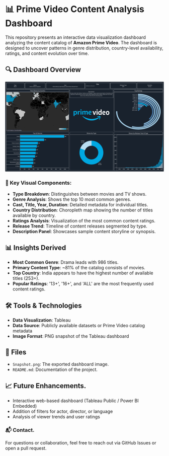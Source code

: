 # 📊 Prime Video Content Analysis Dashboard

This repository presents an interactive data visualization dashboard analyzing the content catalog of **Amazon Prime Video**. The dashboard is designed to uncover patterns in genre distribution, country-level availability, ratings, and content evolution over time.

## 🔍 Dashboard Overview

![Prime Video Dashboard](Snapshot.png)

### 📌 Key Visual Components:

- **Type Breakdown**: Distinguishes between movies and TV shows.
- **Genre Analysis**: Shows the top 10 most common genres.
- **Cast, Title, Year, Duration**: Detailed metadata for individual titles.
- **Country Distribution**: Choropleth map showing the number of titles available by country.
- **Ratings Analysis**: Visualization of the most common content ratings.
- **Release Trend**: Timeline of content releases segmented by type.
- **Description Panel**: Showcases sample content storyline or synopsis.

## 📊 Insights Derived

- **Most Common Genre**: Drama leads with 986 titles.
- **Primary Content Type**: ~81% of the catalog consists of movies.
- **Top Country**: India appears to have the highest number of available titles (253+).
- **Popular Ratings**: '13+', '16+', and 'ALL' are the most frequently used content ratings.

## 🛠️ Tools & Technologies

- **Data Visualization**: Tableau
- **Data Source**: Publicly available datasets or Prime Video catalog metadata
- **Image Format**: PNG snapshot of the Tableau dashboard

## 📂 Files

- `Snapshot.png`: The exported dashboard image.
- `README.md`: Documentation of the project.

## 📈 Future Enhancements.

- Interactive web-based dashboard (Tableau Public / Power BI Embedded)
- Addition of filters for actor, director, or language
- Analysis of viewer trends and user ratings


### 📬 Contact.

For questions or collaboration, feel free to reach out via GitHub Issues or open a pull request.

